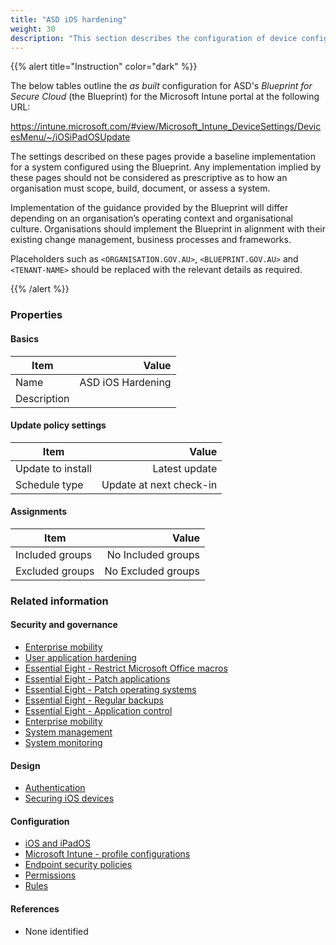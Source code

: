```yaml
---
title: "ASD iOS hardening"
weight: 30
description: "This section describes the configuration of device configuration profiles within Microsoft Intune associated with systems built according to the guidance provided by ASD's Blueprint for Secure Cloud."
---
```


{{% alert title="Instruction" color="dark" %}}

The below tables outline the _as built_ configuration for ASD's _Blueprint for Secure Cloud_ (the Blueprint) for the Microsoft Intune portal at the following URL:

<https://intune.microsoft.com/#view/Microsoft_Intune_DeviceSettings/DevicesMenu/~/iOSiPadOSUpdate>

The settings described on these pages provide a baseline implementation for a system configured using the Blueprint. Any implementation implied by these pages should not be considered as prescriptive as to how an organisation must scope, build, document, or assess a system.

Implementation of the guidance provided by the Blueprint will differ depending on an organisation’s operating context and organisational culture. Organisations should implement the Blueprint in alignment with their existing change management, business processes and frameworks.

Placeholders such as `<ORGANISATION.GOV.AU>`, `<BLUEPRINT.GOV.AU>` and `<TENANT-NAME>` should be replaced with the relevant details as required.

{{% /alert %}}

### Properties

#### Basics

| Item        |             Value |
| ----------- | ----------------: |
| Name        | ASD iOS Hardening |
| Description |                   |

#### Update policy settings

| Item              |                   Value |
| ----------------- | ----------------------: |
| Update to install |           Latest update |
| Schedule type     | Update at next check-in |

#### Assignments

| Item            |              Value |
| --------------- | -----------------: |
| Included groups | No Included groups |
| Excluded groups | No Excluded groups |

### Related information

#### Security and governance

- [Enterprise mobility](/security-and-governance/system-security-plan/enterprise-mobility)
- [User application hardening](/security-and-governance/system-security-plan/system-hardening-user-apps)
- [Essential Eight - Restrict Microsoft Office macros](/security-and-governance/essential-eight/restrict-microsoft-office-macros)
- [Essential Eight - Patch applications](/security-and-governance/essential-eight/patch-applications)
- [Essential Eight - Patch operating systems](/security-and-governance/essential-eight/patch-os)
- [Essential Eight - Regular backups](/security-and-governance/essential-eight/regular-backups)
- [Essential Eight - Application control](/security-and-governance/essential-eight/application-control)
- [Enterprise mobility](/security-and-governance/system-security-plan/enterprise-mobility)
- [System management](/security-and-governance/system-security-plan/system-management)
- [System monitoring](/security-and-governance/system-security-plan/system-monitoring)

#### Design

- [Authentication](/design/platform/identity/authentication)
- [Securing iOS devices](/design/endpoints/ios/security/securing-ios-devices)

#### Configuration

- [iOS and iPadOS](/configuration/intune/apps/by-platform/ios-ipados)
- [Microsoft Intune - profile configurations](/configuration/intune/devices/configuration-policies)
- [Endpoint security policies](/configuration/defender/endpoints/configuration-management/endpoint-security-policies)
- [Permissions](/configuration/defender/settings/endpoints/permissions)
- [Rules](/configuration/defender/settings/endpoints/rules)

#### References

- None identified
